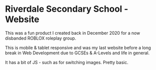 # Riverdale Secondary School - Website
This was a fun product I created back in December 2020 for a now disbanded ROBLOX roleplay group. 

This is mobile & tablet responsive and was my last website before a long break in Web Development due to GCSEs & A-Levels and life in general. 

It has a bit of JS - such as for switching images. Pretty basic.